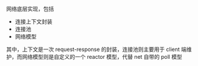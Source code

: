 网络底层实现，包括

- 连接上下文封装
- 连接池
- 网络模型

其中，上下文是一次 request-response 的封装，连接池则主要用于 client 端维护，而网络模型则是自定义的一个 reactor 模型，代替 net 自带的 poll 模型
